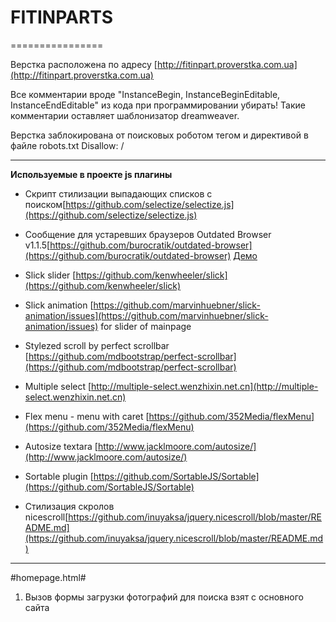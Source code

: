 # FITINPARTS
================

Верстка расположена по адресу [http://fitinpart.proverstka.com.ua](http://fitinpart.proverstka.com.ua)

Все комментарии вроде "InstanceBegin, InstanceBeginEditable, InstanceEndEditable" из кода при программировании убирать! Такие комментарии оставляет шаблонизатор dreamweaver.

Верстка заблокирована от поисковых роботом тегом <meta name="robots" content="noindex,nofollow" /> и директивой в файле robots.txt Disallow: /

---------------------------------------------------------

__Используемые в проекте js плагины__
* Скрипт стилизации выпадающих списков с поиском[https://github.com/selectize/selectize.js](https://github.com/selectize/selectize.js)
* Сообщение для устаревших браузеров Outdated Browser v1.1.5[https://github.com/burocratik/outdated-browser](https://github.com/burocratik/outdated-browser) [Демо](http://outdatedbrowser.com/ru)
* Slick slider [https://github.com/kenwheeler/slick](https://github.com/kenwheeler/slick)
* Slick animation [https://github.com/marvinhuebner/slick-animation/issues](https://github.com/marvinhuebner/slick-animation/issues) for slider of mainpage
* Stylezed scroll by perfect scrollbar [https://github.com/mdbootstrap/perfect-scrollbar](https://github.com/mdbootstrap/perfect-scrollbar)
* Multiple select [http://multiple-select.wenzhixin.net.cn](http://multiple-select.wenzhixin.net.cn)
* Flex menu - menu with caret [https://github.com/352Media/flexMenu](https://github.com/352Media/flexMenu)
* Autosize textara [http://www.jacklmoore.com/autosize/](http://www.jacklmoore.com/autosize/)
* Sortable plugin [https://github.com/SortableJS/Sortable](https://github.com/SortableJS/Sortable)

* Стилизация скролов nicescroll[https://github.com/inuyaksa/jquery.nicescroll/blob/master/README.md](https://github.com/inuyaksa/jquery.nicescroll/blob/master/README.md)



---------------------------------------------------------
#homepage.html# 
1. Вызов формы загрузки фотографий для поиска взят с основного сайта 
